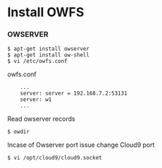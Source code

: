 # Install OWFS

### OWSERVER

~~~
$ apt-get install owserver
$ apt-get install ow-shell
$ vi /etc/owfs.conf
~~~
owfs.conf
~~~
	...
	server: server = 192.168.7.2:53131
	server: w1
	...
~~~
Read owserver records
~~~
$ owdir
~~~
Incase of Owserver port issue change Cloud9 port    	
~~~   	
$ vi /opt/cloud9/cloud9.socket
~~~